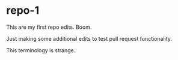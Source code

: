 # repo-1

This are my first repo edits. Boom.

Just making some additional edits to test pull request functionality.

This terminology is strange.
